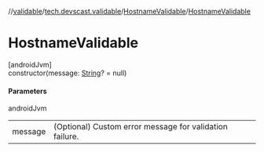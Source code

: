 //[validable](../../../index.md)/[tech.devscast.validable](../index.md)/[HostnameValidable](index.md)/[HostnameValidable](-hostname-validable.md)

# HostnameValidable

[androidJvm]\
constructor(message: [String](https://kotlinlang.org/api/latest/jvm/stdlib/kotlin/-string/index.html)? = null)

#### Parameters

androidJvm

| | |
|---|---|
| message | (Optional) Custom error message for validation failure. |
